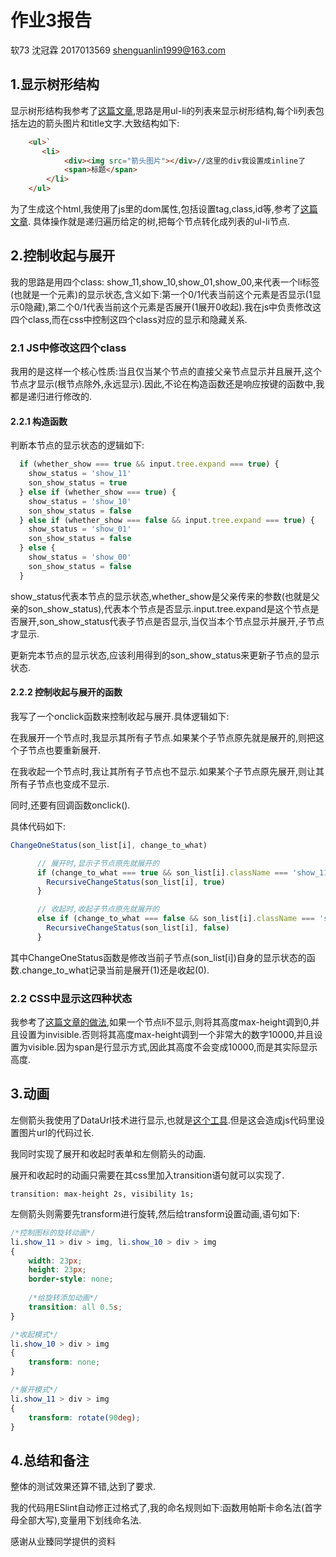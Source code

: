 # 作业3报告

软73 沈冠霖 2017013569 shenguanlin1999@163.com

## 1.显示树形结构

显示树形结构我参考了[这篇文章](https://www.jb51.net/css/594436.html),思路是用ul-li的列表来显示树形结构,每个li列表包括左边的箭头图片和title文字.大致结构如下:

```html
	<ul>`
​		<li>
			<div><img src="箭头图片"></div>//这里的div我设置成inline了
			<span>标题</span>
		</li>
	</ul>
```

为了生成这个html,我使用了js里的dom属性,包括设置tag,class,id等,参考了[这篇文章](https://www.liaoxuefeng.com/wiki/1022910821149312/1023024977411904). 具体操作就是递归遍历给定的树,把每个节点转化成列表的ul-li节点.

## 2.控制收起与展开

我的思路是用四个class: show_11,show_10,show_01,show_00,来代表一个li标签(也就是一个元素)的显示状态,含义如下:第一个0/1代表当前这个元素是否显示(1显示0隐藏),第二个0/1代表当前这个元素是否展开(1展开0收起).我在js中负责修改这四个class,而在css中控制这四个class对应的显示和隐藏关系.

### 2.1 JS中修改这四个class

我用的是这样一个核心性质:当且仅当某个节点的直接父亲节点显示并且展开,这个节点才显示(根节点除外,永远显示).因此,不论在构造函数还是响应按键的函数中,我都是递归进行修改的.

#### 2.2.1 构造函数

判断本节点的显示状态的逻辑如下: 

```javascript
  if (whether_show === true && input.tree.expand === true) {
    show_status = 'show_11'
    son_show_status = true
  } else if (whether_show === true) {
    show_status = 'show_10'
    son_show_status = false
  } else if (whether_show === false && input.tree.expand === true) {
    show_status = 'show_01'
    son_show_status = false
  } else {
    show_status = 'show_00'
    son_show_status = false
  }
```

show_status代表本节点的显示状态,whether_show是父亲传来的参数(也就是父亲的son_show_status),代表本个节点是否显示.input.tree.expand是这个节点是否展开,son_show_status代表子节点是否显示,当仅当本个节点显示并展开,子节点才显示.

更新完本节点的显示状态,应该利用得到的son_show_status来更新子节点的显示状态.

#### 2.2.2 控制收起与展开的函数

我写了一个onclick函数来控制收起与展开.具体逻辑如下:

在我展开一个节点时,我显示其所有子节点.如果某个子节点原先就是展开的,则把这个子节点也要重新展开.

在我收起一个节点时,我让其所有子节点也不显示.如果某个子节点原先展开,则让其所有子节点也变成不显示.

同时,还要有回调函数onclick().

具体代码如下:

```javascript
ChangeOneStatus(son_list[i], change_to_what)

      // 展开时,显示子节点原先就展开的
      if (change_to_what === true && son_list[i].className === 'show_11') {
        RecursiveChangeStatus(son_list[i], true)
      }

      // 收起时,收起子节点原先就展开的
      else if (change_to_what === false && son_list[i].className === 'show_01') {
        RecursiveChangeStatus(son_list[i], false)
      }
```

其中ChangeOneStatus函数是修改当前子节点(son_list[i])自身的显示状态的函数.change_to_what记录当前是展开(1)还是收起(0).

### 2.2 CSS中显示这四种状态

我参考了[这篇文章的做法](https://blog.csdn.net/weiyongliang_813/article/details/78946465),如果一个节点li不显示,则将其高度max-height调到0,并且设置为invisible.否则将其高度max-height调到一个非常大的数字10000,并且设置为visible.因为span是行显示方式,因此其高度不会变成10000,而是其实际显示高度.

## 3.动画

左侧箭头我使用了DataUrl技术进行显示,也就是[这个工具](https://dataurl.sveinbjorn.org/#dataurlmaker).但是这会造成js代码里设置图片url的代码过长.

我同时实现了展开和收起时表单和左侧箭头的动画.

展开和收起时的动画只需要在其css里加入transition语句就可以实现了.

`transition: max-height 2s, visibility 1s;`

左侧箭头则需要先transform进行旋转,然后给transform设置动画,语句如下:

```css
/*控制图标的旋转动画*/
li.show_11 > div > img, li.show_10 > div > img
{
    width: 23px;
    height: 23px;
    border-style: none;
    
    /*给旋转添加动画*/
    transition: all 0.5s;
}

/*收起模式*/
li.show_10 > div > img
{
    transform: none;
}

/*展开模式*/
li.show_11 > div > img
{
    transform: rotate(90deg);
}
```

## 4.总结和备注

整体的测试效果还算不错,达到了要求.

我的代码用ESlint自动修正过格式了,我的命名规则如下:函数用帕斯卡命名法(首字母全部大写),变量用下划线命名法.

感谢从业臻同学提供的资料